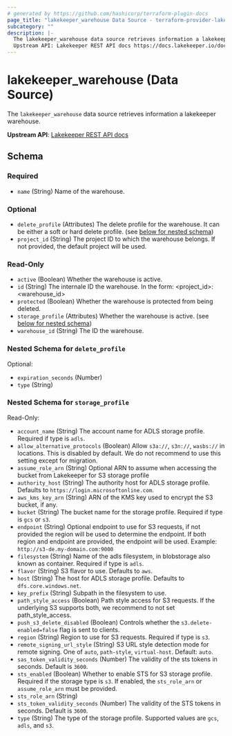 ```yaml
---
# generated by https://github.com/hashicorp/terraform-plugin-docs
page_title: "lakekeeper_warehouse Data Source - terraform-provider-lakekeeper"
subcategory: ""
description: |-
  The lakekeeper_warehouse data source retrieves information a lakekeeper warehouse.
  Upstream API: Lakekeeper REST API docs https://docs.lakekeeper.io/docs/nightly/api/management/#tag/warehouse/operation/get_warehouse
---
```


# lakekeeper_warehouse (Data Source)

The `lakekeeper_warehouse` data source retrieves information a lakekeeper warehouse.

**Upstream API**: [Lakekeeper REST API docs](https://docs.lakekeeper.io/docs/nightly/api/management/#tag/warehouse/operation/get_warehouse)



<!-- schema generated by tfplugindocs -->
## Schema

### Required

- `name` (String) Name of the warehouse.

### Optional

- `delete_profile` (Attributes) The delete profile for the warehouse. It can be either a soft or hard delete profile. (see [below for nested schema](#nestedatt--delete_profile))
- `project_id` (String) The project ID to which the warehouse belongs. If not provided, the default project will be used.

### Read-Only

- `active` (Boolean) Whether the warehouse is active.
- `id` (String) The internale ID the warehouse. In the form: <project_id>:<warehouse_id>
- `protected` (Boolean) Whether the warehouse is protected from being deleted.
- `storage_profile` (Attributes) Whether the warehouse is active. (see [below for nested schema](#nestedatt--storage_profile))
- `warehouse_id` (String) The ID the warehouse.

<a id="nestedatt--delete_profile"></a>
### Nested Schema for `delete_profile`

Optional:

- `expiration_seconds` (Number)
- `type` (String)


<a id="nestedatt--storage_profile"></a>
### Nested Schema for `storage_profile`

Read-Only:

- `account_name` (String) The account name for ADLS storage profile. Required if type is `adls`.
- `allow_alternative_protocols` (Boolean) Allow `s3a://`, `s3n://`, `wasbs://` in locations. This is disabled by default. We do not recommend to use this setting except for migration.
- `assume_role_arn` (String) Optional ARN to assume when accessing the bucket from Lakekeeper for S3 storage profile
- `authority_host` (String) The authority host for ADLS storage profile. Defaults to `https://login.microsoftonline.com`.
- `aws_kms_key_arn` (String) ARN of the KMS key used to encrypt the S3 bucket, if any.
- `bucket` (String) The bucket name for the storage profile. Required if type is `gcs` or `s3`.
- `endpoint` (String) Optional endpoint to use for S3 requests, if not provided the region will be used to determine the endpoint. If both region and endpoint are provided, the endpoint will be used. Example: `http://s3-de.my-domain.com:9000`
- `filesystem` (String) Name of the adls filesystem, in blobstorage also known as container. Required if type is `adls`.
- `flavor` (String) S3 flavor to use. Defaults to `aws`.
- `host` (String) The host for ADLS storage profile. Defaults to `dfs.core.windows.net`.
- `key_prefix` (String) Subpath in the filesystem to use.
- `path_style_access` (Boolean) Path style access for S3 requests. If the underlying S3 supports both, we recommend to not set path_style_access.
- `push_s3_delete_disabled` (Boolean) Controls whether the `s3.delete-enabled=false` flag is sent to clients.
- `region` (String) Region to use for S3 requests. Required if type is `s3`.
- `remote_signing_url_style` (String) S3 URL style detection mode for remote signing. One of `auto`, `path-style`, `virtual-host`. Default: `auto`.
- `sas_token_validity_seconds` (Number) The validity of the sts tokens in seconds. Default is `3600`.
- `sts_enabled` (Boolean) Whether to enable STS for S3 storage profile. Required if the storage type is `s3`. If enabled, the `sts_role_arn` or `assume_role_arn` must be provided.
- `sts_role_arn` (String)
- `sts_token_validity_seconds` (Number) The validity of the STS tokens in seconds. Default is `3600`.
- `type` (String) The type of the storage profile. Supported values are `gcs`, `adls`, and `s3`.
